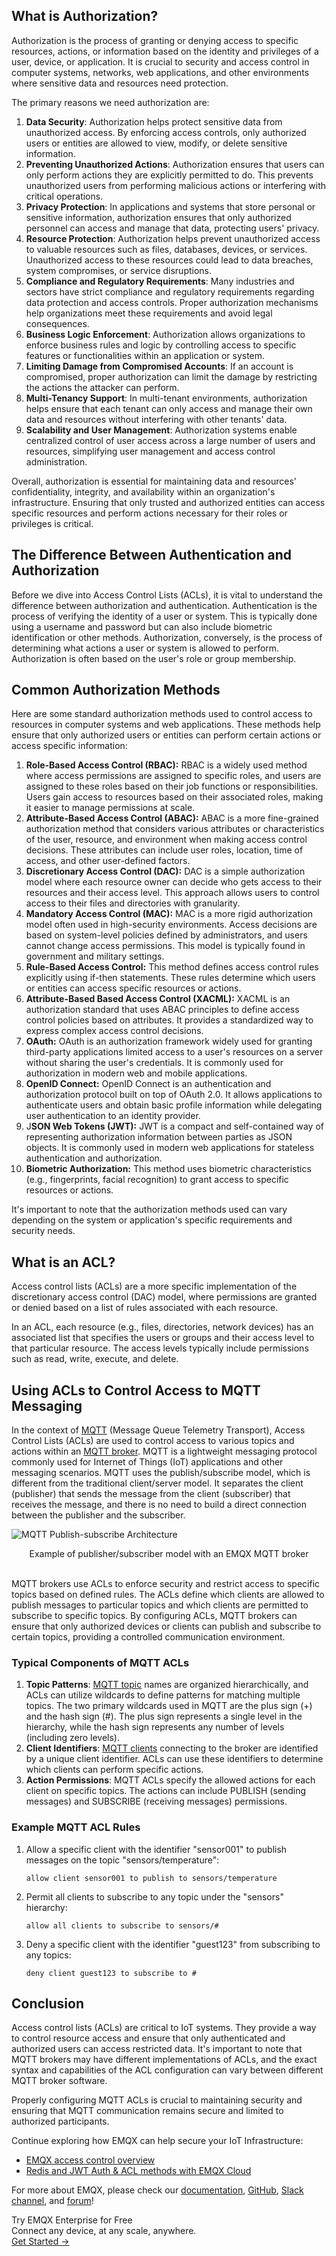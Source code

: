 ## What is Authorization? 

Authorization is the process of granting or denying access to specific resources, actions, or information based on the identity and privileges of a user, device, or application. It is crucial to security and access control in computer systems, networks, web applications, and other environments where sensitive data and resources need protection.

The primary reasons we need authorization are:

1. **Data Security**: Authorization helps protect sensitive data from unauthorized access. By enforcing access controls, only authorized users or entities are allowed to view, modify, or delete sensitive information.
2. **Preventing Unauthorized Actions**: Authorization ensures that users can only perform actions they are explicitly permitted to do. This prevents unauthorized users from performing malicious actions or interfering with critical operations.
3. **Privacy Protection**: In applications and systems that store personal or sensitive information, authorization ensures that only authorized personnel can access and manage that data, protecting users' privacy.
4. **Resource Protection**: Authorization helps prevent unauthorized access to valuable resources such as files, databases, devices, or services. Unauthorized access to these resources could lead to data breaches, system compromises, or service disruptions.
5. **Compliance and Regulatory Requirements**: Many industries and sectors have strict compliance and regulatory requirements regarding data protection and access controls. Proper authorization mechanisms help organizations meet these requirements and avoid legal consequences.
6. **Business Logic Enforcement**: Authorization allows organizations to enforce business rules and logic by controlling access to specific features or functionalities within an application or system.
7. **Limiting Damage from Compromised Accounts**: If an account is compromised, proper authorization can limit the damage by restricting the actions the attacker can perform.
8. **Multi-Tenancy Support**: In multi-tenant environments, authorization helps ensure that each tenant can only access and manage their own data and resources without interfering with other tenants' data.
9. **Scalability and User Management**: Authorization systems enable centralized control of user access across a large number of users and resources, simplifying user management and access control administration.

Overall, authorization is essential for maintaining data and resources' confidentiality, integrity, and availability within an organization's infrastructure. Ensuring that only trusted and authorized entities can access specific resources and perform actions necessary for their roles or privileges is critical.

## The Difference Between Authentication and Authorization

Before we dive into Access Control Lists (ACLs), it is vital to understand the difference between authorization and authentication. Authentication is the process of verifying the identity of a user or system. This is typically done using a username and password but can also include biometric identification or other methods. Authorization, conversely, is the process of determining what actions a user or system is allowed to perform. Authorization is often based on the user's role or group membership.

## Common Authorization Methods

Here are some standard authorization methods used to control access to resources in computer systems and web applications. These methods help ensure that only authorized users or entities can perform certain actions or access specific information:

1. **Role-Based Access Control (RBAC):** RBAC is a widely used method where access permissions are assigned to specific roles, and users are assigned to these roles based on their job functions or responsibilities. Users gain access to resources based on their associated roles, making it easier to manage permissions at scale.
2. **Attribute-Based Access Control (ABAC):** ABAC is a more fine-grained authorization method that considers various attributes or characteristics of the user, resource, and environment when making access control decisions. These attributes can include user roles, location, time of access, and other user-defined factors.
3. **Discretionary Access Control (DAC):** DAC is a simple authorization model where each resource owner can decide who gets access to their resources and their access level. This approach allows users to control access to their files and directories with granularity.
4. **Mandatory Access Control (MAC):** MAC is a more rigid authorization model often used in high-security environments. Access decisions are based on system-level policies defined by administrators, and users cannot change access permissions. This model is typically found in government and military settings.
5. **Rule-Based Access Control:** This method defines access control rules explicitly using if-then statements. These rules determine which users or entities can access specific resources or actions.
6. **Attribute-Based Based Access Control (XACML):** XACML is an authorization standard that uses ABAC principles to define access control policies based on attributes. It provides a standardized way to express complex access control decisions.
7. **OAuth:** OAuth is an authorization framework widely used for granting third-party applications limited access to a user's resources on a server without sharing the user's credentials. It is commonly used for authorization in modern web and mobile applications.
8. **OpenID Connect:** OpenID Connect is an authentication and authorization protocol built on top of OAuth 2.0. It allows applications to authenticate users and obtain basic profile information while delegating user authentication to an identity provider.
9. J**SON Web Tokens (JWT):** JWT is a compact and self-contained way of representing authorization information between parties as JSON objects. It is commonly used in modern web applications for stateless authentication and authorization.
10. **Biometric Authorization:** This method uses biometric characteristics (e.g., fingerprints, facial recognition) to grant access to specific resources or actions.

It's important to note that the authorization methods used can vary depending on the system or application's specific requirements and security needs. 

## What is an ACL?

Access control lists (ACLs) are a more specific implementation of the discretionary access control (DAC) model, where permissions are granted or denied based on a list of rules associated with each resource.

In an ACL, each resource (e.g., files, directories, network devices) has an associated list that specifies the users or groups and their access level to that particular resource. The access levels typically include permissions such as read, write, execute, and delete.

## Using ACLs to Control Access to MQTT Messaging

In the context of [MQTT](https://www.emqx.com/en/blog/the-easiest-guide-to-getting-started-with-mqtt) (Message Queue Telemetry Transport), Access Control Lists (ACLs) are used to control access to various topics and actions within an [MQTT broker](https://www.emqx.com/en/blog/the-ultimate-guide-to-mqtt-broker-comparison). MQTT is a lightweight messaging protocol commonly used for Internet of Things (IoT) applications and other messaging scenarios. MQTT uses the publish/subscribe model, which is different from the traditional client/server model. It separates the client (publisher) that sends the message from the client (subscriber) that receives the message, and there is no need to build a direct connection between the publisher and the subscriber.

![MQTT Publish-subscribe Architecture](https://assets.emqx.com/images/b9575ac3d6916dc629c12aa2de5ce5c3.png)

<center>Example of publisher/subscriber model with an EMQX MQTT broker</center>

 <br>

MQTT brokers use ACLs to enforce security and restrict access to specific topics based on defined rules. The ACLs define which clients are allowed to publish messages to particular topics and which clients are permitted to subscribe to specific topics. By configuring ACLs, MQTT brokers can ensure that only authorized devices or clients can publish and subscribe to certain topics, providing a controlled communication environment.

### Typical Components of MQTT ACLs

1. **Topic Patterns**: [MQTT topic](https://www.emqx.com/en/blog/advanced-features-of-mqtt-topics) names are organized hierarchically, and ACLs can utilize wildcards to define patterns for matching multiple topics. The two primary wildcards used in MQTT are the plus sign (+) and the hash sign (#). The plus sign represents a single level in the hierarchy, while the hash sign represents any number of levels (including zero levels).
2. **Client Identifiers**: [MQTT clients](https://www.emqx.com/en/blog/mqtt-client-tools) connecting to the broker are identified by a unique client identifier. ACLs can use these identifiers to determine which clients can perform specific actions.
3. **Action Permissions**: MQTT ACLs specify the allowed actions for each client on specific topics. The actions can include PUBLISH (sending messages) and SUBSCRIBE (receiving messages) permissions.

### Example MQTT ACL Rules

1. Allow a specific client with the identifier "sensor001" to publish messages on the topic "sensors/temperature":

   ```
   allow client sensor001 to publish to sensors/temperature
   ```

2. Permit all clients to subscribe to any topic under the "sensors" hierarchy:

   ```
   allow all clients to subscribe to sensors/#
   ```

3. Deny a specific client with the identifier "guest123" from subscribing to any topics:

   ```
   deny client guest123 to subscribe to #
   ```

## Conclusion

Access control lists (ACLs) are critical to IoT systems. They provide a way to control resource access and ensure that only authenticated and authorized users can access restricted data. It's important to note that MQTT brokers may have different implementations of ACLs, and the exact syntax and capabilities of the ACL configuration can vary between different MQTT broker software. 

Properly configuring MQTT ACLs is crucial to maintaining security and ensuring that MQTT communication remains secure and limited to authorized participants.

Continue exploring how EMQX can help secure your IoT Infrastructure:

- [EMQX access control overview](https://www.emqx.io/docs/en/v5.0/access-control/overview.html)
- [Redis and JWT Auth & ACL methods with EMQX Cloud](https://www.emqx.com/en/blog/emqx-cloud-redis-and-jwt-authentication-authorization)

For more about EMQX, please check our [documentation](https://www.emqx.io/docs/en/v5.0/), [GitHub](https://github.com/emqx/emqx), [Slack channel](https://slack-invite.emqx.io/), and [forum](https://www.emqx.io/forum/)! 



<section class="promotion">
    <div>
        Try EMQX Enterprise for Free
      <div class="is-size-14 is-text-normal has-text-weight-normal">Connect any device, at any scale, anywhere.</div>
    </div>
    <a href="https://www.emqx.com/en/try?product=enterprise" class="button is-gradient px-5">Get Started →</a>
</section>
